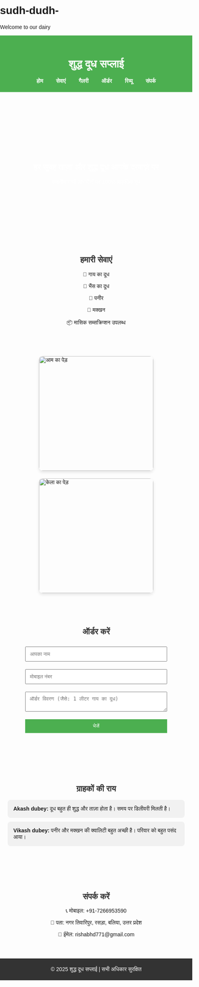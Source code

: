 # sudh-dudh-
Welcome to our dairy 

<!DOCTYPE html>
<html lang="hi">
<head>
  <meta charset="UTF-8">
  <meta name="viewport" content="width=device-width, initial-scale=1.0">
  <title>शुद्ध दूध सप्लाई</title>
  <style>
    body {
      font-family: Arial, sans-serif;
      margin: 0;
      padding: 0;
      background-color: #fdfdfd;
    }
    header {
      background-color: #4caf50;
      color: white;
      padding: 20px;
      text-align: center;
    }
    nav a {
      color: white;
      margin: 0 15px;
      text-decoration: none;
      font-weight: bold;
    }
    .hero {
      background: url('https://images.unsplash.com/photo-1582719478185-2fda6cdd1b0e') no-repeat center center/cover;
      color: white;
      padding: 100px 20px;
      text-align: center;
    }
    .services, .contact, .reviews, .order {
      padding: 40px 20px;
      text-align: center;
    }
    .services h2, .contact h2, .reviews h2, .order h2 {
      color: #333;
    }
    .footer {
      background-color: #333;
      color: white;
      padding: 20px;
      text-align: center;
    }
    .gallery {
      display: flex;
      flex-wrap: wrap;
      justify-content: center;
      gap: 20px;
      padding: 20px;
    }
    .gallery img {
      width: 300px;
      height: auto;
      border-radius: 10px;
      box-shadow: 0 4px 8px rgba(0, 0, 0, 0.1);
    }
    input, textarea, button {
      margin: 10px 0;
      padding: 10px;
      width: 80%;
      max-width: 400px;
    }
    button {
      background-color: #4caf50;
      color: white;
      border: none;
      cursor: pointer;
    }
    button:hover {
      background-color: #45a049;
    }
    .review-box {
      margin: 10px auto;
      max-width: 600px;
      background-color: #f1f1f1;
      padding: 15px;
      border-radius: 8px;
      text-align: left;
    }
  </style>
</head>
<body>

  <header>
    <h1>शुद्ध दूध सप्लाई</h1>
    <nav>
      <a href="#home">होम</a>
      <a href="#services">सेवाएं</a>
      <a href="#gallery">गैलरी</a>
      <a href="#order">ऑर्डर</a>
      <a href="#reviews">रिव्यू</a>
      <a href="#contact">संपर्क</a>
    </nav>
  </header>

  <section class="hero" id="home">
    <h2>हर सुबह ताज़ा और शुद्ध दूध आपके दरवाज़े पर</h2>
    <p>स्थानीय गायों और भैंसों का 100% प्राकृतिक दूध</p>
  </section>

  <section class="services" id="services">
    <h2>हमारी सेवाएं</h2>
    <p>🐄 गाय का दूध</p>
    <p>🐃 भैंस का दूध</p>
    <p>🧀 पनीर</p>
    <p>🧈 मक्खन</p>
    <p>📦 मासिक सब्सक्रिप्शन उपलब्ध</p>
  </section>

  <section class="gallery" id="gallery">
    <img src="/mnt/data/6156635293407626851.jpg" alt="आम का पेड़">
    <img src="/mnt/data/6156635293407626852.jpg" alt="केला का पेड़">
  </section>

  <section class="order" id="order">
    <h2>ऑर्डर करें</h2>
    <form>
      <input type="text" placeholder="आपका नाम" required><br>
      <input type="tel" placeholder="मोबाइल नंबर" required><br>
      <textarea placeholder="ऑर्डर विवरण (जैसे: 1 लीटर गाय का दूध)" required></textarea><br>
      <button type="submit">भेजें</button>
    </form>
  </section>

  <section class="reviews" id="reviews">
    <h2>ग्राहकों की राय</h2>
    <div class="review-box">
      <strong>Akash dubey:</strong> दूध बहुत ही शुद्ध और ताज़ा होता है। समय पर डिलीवरी मिलती है।
    </div>
    <div class="review-box">
      <strong>Vikash dubey:</strong> पनीर और मक्खन की क्वालिटी बहुत अच्छी है। परिवार को बहुत पसंद आया।
    </div>
  </section>

  <section class="contact" id="contact">
    <h2>संपर्क करें</h2>
    <p>📞 मोबाइल: +91-7266953590</p>
    <p>📍 पता: नगर तिवारिपुर, रसड़ा, बलिया, उत्तर प्रदेश</p>
    <p>📧 ईमेल: rishabhd771@gmail.com</p>
  </section>

  <div class="footer">
    &copy; 2025 शुद्ध दूध सप्लाई | सभी अधिकार सुरक्षित
  </div>

</body>
</html>
